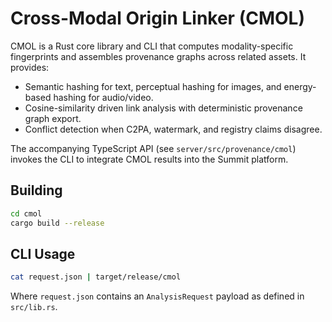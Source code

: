 # Cross-Modal Origin Linker (CMOL)

CMOL is a Rust core library and CLI that computes modality-specific fingerprints and assembles
provenance graphs across related assets. It provides:

- Semantic hashing for text, perceptual hashing for images, and energy-based hashing for audio/video.
- Cosine-similarity driven link analysis with deterministic provenance graph export.
- Conflict detection when C2PA, watermark, and registry claims disagree.

The accompanying TypeScript API (see `server/src/provenance/cmol`) invokes the CLI to integrate CMOL
results into the Summit platform.

## Building

```bash
cd cmol
cargo build --release
```

## CLI Usage

```bash
cat request.json | target/release/cmol
```

Where `request.json` contains an `AnalysisRequest` payload as defined in `src/lib.rs`.
